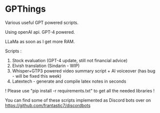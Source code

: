 # GPThings

Various useful GPT powered scripts.

Using openAI api. GPT-4 powered.

LLaMa as soon as I get more RAM.

Scripts :

1. Stock evaluation (GPT-4 update, still not financial advice)
2. Elvish translation (Sindarin - WIP)
3. Whisper+GTP3 powered video summary script + AI voiceover (has bug - will be fixed this week)
4. Latextech - generate and compile latex notes in seconds  
 
! Please use "pip install -r requirements.txt" to get all the needed libraries !   
 
You can find some of these scripts implemented as Discord bots over on https://github.com/frantastic7/discordbots
